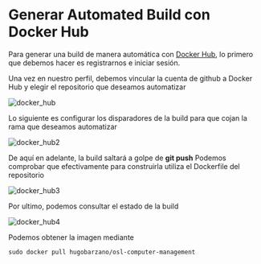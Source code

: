 # Generar Automated Build con Docker Hub

Para generar una build de manera automática con [Docker Hub](https://hub.docker.com/),
lo primero que debemos hacer es registrarnos e iniciar sesión.

Una vez en nuestro perfil, debemos vincular la cuenta de github a Docker Hub y elegir el repositorio que
deseamos automatizar

![docker_hub](https://www.dropbox.com/s/70lqtckzqjmz0f7/docker_hub.png?dl=1)

Lo siguiente es configurar los disparadores de la build para que cojan la rama que deseamos automatizar

![docker_hub2](https://www.dropbox.com/s/4oa3svnpn6ody2m/docker_hub2.png?dl=1)

De aquí en adelante, la build saltará a golpe de **git push**
Podemos comprobar que efectivamente para construirla utiliza el Dockerfile  del repositorio

![docker_hub3](https://www.dropbox.com/s/kso18cybcmoxdek/docker_hub3.png?dl=1) 

Por ultimo, podemos consultar el estado de la build

![docker_hub4](https://www.dropbox.com/s/aswlbojzljnr87a/docker_hub4.png?dl=1)

Podemos obtener la imagen mediante 

	sudo docker pull hugobarzano/osl-computer-management
